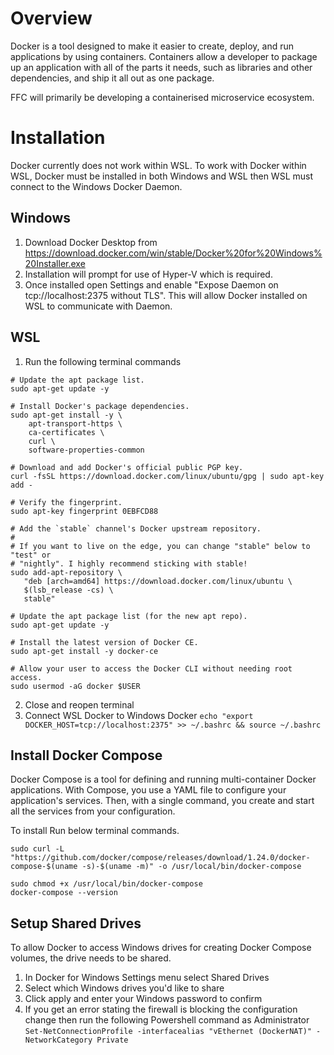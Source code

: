 # Overview
Docker is a tool designed to make it easier to create, deploy, and run applications by using containers. Containers allow a developer to package up an application with all of the parts it needs, such as libraries and other dependencies, and ship it all out as one package.

FFC will primarily be developing a containerised microservice ecosystem. 

# Installation
Docker currently does not work within WSL.  To work with Docker within WSL, Docker must be installed in both Windows and WSL then WSL must connect to the Windows Docker Daemon.

## Windows
1. Download Docker Desktop from https://download.docker.com/win/stable/Docker%20for%20Windows%20Installer.exe
1. Installation will prompt for use of Hyper-V which is required.
1. Once installed open Settings and enable "Expose Daemon on tcp://localhost:2375 without TLS".  This will allow Docker installed on WSL to communicate with Daemon.

## WSL
1. Run the following terminal commands
```
# Update the apt package list.
sudo apt-get update -y

# Install Docker's package dependencies.
sudo apt-get install -y \
    apt-transport-https \
    ca-certificates \
    curl \
    software-properties-common

# Download and add Docker's official public PGP key.
curl -fsSL https://download.docker.com/linux/ubuntu/gpg | sudo apt-key add -

# Verify the fingerprint.
sudo apt-key fingerprint 0EBFCD88

# Add the `stable` channel's Docker upstream repository.
#
# If you want to live on the edge, you can change "stable" below to "test" or
# "nightly". I highly recommend sticking with stable!
sudo add-apt-repository \
   "deb [arch=amd64] https://download.docker.com/linux/ubuntu \
   $(lsb_release -cs) \
   stable"

# Update the apt package list (for the new apt repo).
sudo apt-get update -y

# Install the latest version of Docker CE.
sudo apt-get install -y docker-ce

# Allow your user to access the Docker CLI without needing root access.
sudo usermod -aG docker $USER
```

2. Close and reopen terminal
1. Connect WSL Docker to Windows Docker
  `echo "export DOCKER_HOST=tcp://localhost:2375" >> ~/.bashrc && source ~/.bashrc`

## Install Docker Compose
Docker Compose is a tool for defining and running multi-container Docker applications. With Compose, you use a YAML file to configure your application's services. Then, with a single command, you create and start all the services from your configuration.

To install Run below terminal commands.
```
sudo curl -L "https://github.com/docker/compose/releases/download/1.24.0/docker-compose-$(uname -s)-$(uname -m)" -o /usr/local/bin/docker-compose
```
`sudo chmod +x /usr/local/bin/docker-compose`  
`docker-compose --version`

## Setup Shared Drives
To allow Docker to access Windows drives for creating Docker Compose volumes, the drive needs to be shared.

1. In Docker for Windows Settings menu select Shared Drives
2. Select which Windows drives you'd like to share
3. Click apply and enter your Windows password to confirm
4. If you get an error stating the firewall is blocking the configuration change then run the following Powershell command as Administrator
   `Set-NetConnectionProfile -interfacealias "vEthernet (DockerNAT)" -NetworkCategory Private`
